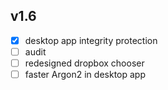 ## v1.6
- [x] desktop app integrity protection
- [ ] audit
- [ ] redesigned dropbox chooser
- [ ] faster Argon2 in desktop app